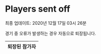 # Players sent off
최종 업데이트: 2020년 12월 17일 03시 26분


경기 중 오류가 발생하는 경우 자동으로 퇴장됩니다.


| 퇴장된 참가자 |
|:---:|